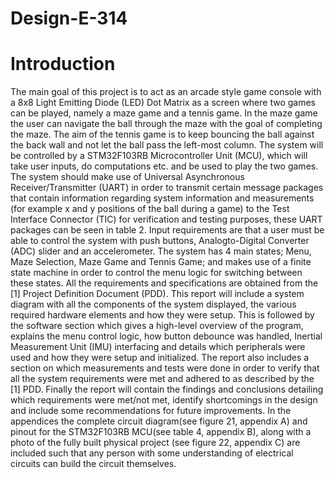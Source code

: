 # Design-E-314
# Introduction 
The main goal of this project is to act as an arcade style game console with a 8x8 Light Emitting
Diode (LED) Dot Matrix as a screen where two games can be played, namely a maze game and a
tennis game. In the maze game the user can navigate the ball through the maze with the goal of
completing the maze. The aim of the tennis game is to keep bouncing the ball against the back wall
and not let the ball pass the left-most column. The system will be controlled by a STM32F103RB
Microcontroller Unit (MCU), which will take user inputs, do computations etc. and be used to play the
two games. The system should make use of Universal Asynchronous Receiver/Transmitter (UART)
in order to transmit certain message packages that contain information regarding system information
and measurements (for example x and y positions of the ball during a game) to the Test Interface
Connector (TIC) for verification and testing purposes, these UART packages can be seen in table 2.
Input requirements are that a user must be able to control the system with push buttons, Analogto-Digital Converter (ADC) slider and an accelerometer. The system has 4 main states; Menu, Maze
Selection, Maze Game and Tennis Game; and makes use of a finite state machine in order to control
the menu logic for switching between these states. All the requirements and specifications are obtained
from the [1] Project Definition Document (PDD).
This report will include a system diagram with all the components of the system displayed, the various
required hardware elements and how they were setup. This is followed by the software section which
gives a high-level overview of the program, explains the menu control logic, how button debounce was
handled, Inertial Measurement Unit (IMU) interfacing and details which peripherals were used and
how they were setup and initialized.
The report also includes a section on which measurements and tests were done in order to verify that
all the system requirements were met and adhered to as described by the [1] PDD.
Finally the report will contain the findings and conclusions detailing which requirements were met/not
met, identify shortcomings in the design and include some recommendations for future improvements.
In the appendices the complete circuit diagram(see figure 21, appendix A) and pinout for the
STM32F103RB MCU(see table 4, appendix B), along with a photo of the fully built physical project
(see figure 22, appendix C) are included such that any person with some understanding of electrical
circuits can build the circuit themselves.
